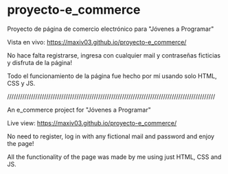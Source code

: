 # proyecto-e_commerce

Proyecto de página de comercio electrónico para "Jóvenes a Programar"

Vista en vivo: https://maxiv03.github.io/proyecto-e_commerce/

No hace falta registrarse, ingresa con cualquier mail y contraseñas ficticias y disfruta de la página!

Todo el funcionamiento de la página fue hecho por mí usando solo HTML, CSS y JS.

////////////////////////////////////////////////////////////////////////////////////////////////

An e_commerce project for "Jóvenes a Programar"

Live view: https://maxiv03.github.io/proyecto-e_commerce/

No need to register, log in with any fictional mail and password and enjoy the page!

All the functionality of the page was made by me using just HTML, CSS and JS.

